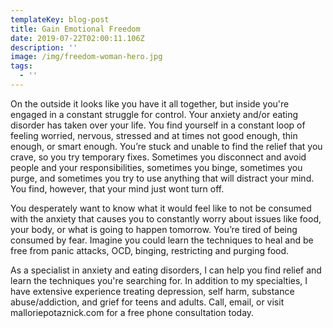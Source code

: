 ```yaml
---
templateKey: blog-post
title: Gain Emotional Freedom
date: 2019-07-22T02:00:11.106Z
description: ''
image: /img/freedom-woman-hero.jpg
tags:
  - ''
---
```

On the outside it looks like you have it all together, but inside you're engaged in a constant struggle for control. Your anxiety and/or eating disorder has taken over your life. You find yourself in a constant loop of feeling worried, nervous, stressed and at times not good enough, thin enough, or smart enough. You’re stuck and unable to find the relief that you crave, so you try temporary fixes. Sometimes you disconnect and avoid people and your responsibilities, sometimes you binge, sometimes you purge, and sometimes you try to use anything that will distract your mind. You find, however, that your mind just wont turn off.

You desperately want to know what it would feel like to not be consumed with the anxiety that causes you to constantly worry about issues like food, your body, or what is going to happen tomorrow. You’re tired of being consumed by fear. Imagine you could learn the techniques to heal and be free from panic attacks, OCD, binging, restricting and purging food.

As a specialist in anxiety and eating disorders, I can help you find relief and learn the techniques you're searching for. In addition to my specialties, I have extensive experience treating depression, self harm, substance abuse/addiction, and grief for teens and adults. Call, email, or visit malloriepotaznick.com for a free phone consultation today.
